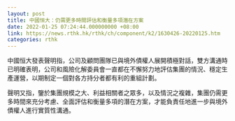 ```yaml
---
layout: post
title: 中國恒大：仍需更多時間評估和衡量多項潛在方案
date: 2022-01-25 07:24:44.000000000 +08:00
link: https://news.rthk.hk/rthk/ch/component/k2/1630426-20220125.htm
categories: rthk
---
```


中國恒大發表聲明指，公司及顧問團隊已與境外債權人展開積極對話，雙方溝通時已明確表明，公司和風險化解委員會一直都在不懈努力地評估集團的情況、穩定生產運營，以期制定一個對各方持分者都有利的重組計劃。

聲明又指，鑒於集團規模之大、利益相關者之眾多，以及情況之複雜，集團仍需更多時間來充分考慮、全面評估和衡量多項的潛在方案，才能負責任地進一步與境外債權人進行實質性溝通。

